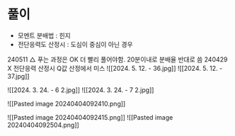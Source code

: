 # 풀이
- 모멘트 분배법 : 힌지
- 전단응력도 산정시 : 도심이 중심이 아닌 경우

240511 △ 푸는 과정은 OK 더 빨리 풀어야함. 20분이내로 분배율 반대로 씀
240429 X 전단응력 산정시 Q값 산정에서 미스
![[2024. 5. 12. - 36.jpg]]
![[2024. 5. 12. - 37.jpg]]

![[2024. 3. 24. - 6 2.jpg]]
![[2024. 3. 24. - 7 2.jpg]]

![[Pasted image 20240404092410.png]]

![[Pasted image 20240404092415.png]]
![[Pasted image 20240404092504.png]]